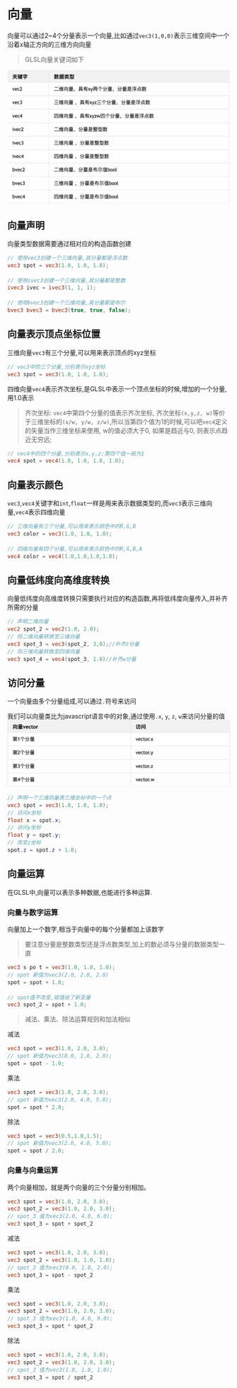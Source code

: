# 向量
向量可以通过2~4个分量表示一个向量,比如通过`vec3(1,0,0)`表示三维空间中一个沿着x轴正方向的三维方向向量

> GLSL向量关键词如下

![1](../images/1-2-1.png)

## 向量声明
向量类型数据需要通过相对应的构造函数创建
```GLSL
// 使用vec3创建一个三维向量,其分量都是浮点数
vec3 spot = vec3(1.0, 1.0, 1.0);

// 使用ivec3创建一个三维向量,其分量都是整数
ivec3 ivec = ivec3(1, 1, 1);

// 使用bvec3创建一个三维向量,其分量都是布尔
bvec3 bvec3 = bvec3(true, true, false);

```


## 向量表示顶点坐标位置
三维向量`vec3`有三个分量,可以用来表示顶点的xyz坐标
```GLSL
// vec3中的三个分量,分别表示xyz坐标
vec3 spot = vec3(1.0, 1.0, 1.0);
```

四维向量`vec4`表示齐次坐标,是GLSL中表示一个顶点坐标的时候,增加的一个分量,用1.0表示
> 齐次坐标: `vec4`中第四个分量的值表示齐次坐标,
> 齐次坐标`(x,y,z, w)`等价于三维坐标的`(x/w, y/w, z/w)`,所以当第四个值为1的时候,可以吧`vec4`定义的矢量当作三维坐标来使用,
> w的值必须大于0, 如果是趋近与0, 则表示点趋近无穷远;

```GLSL
// vec4中的四个分量,分别表示x,y,z;第四个值一般为1
vec4 spot = vec4(1.0, 1.0, 1.0, 1.0);
```

## 向量表示颜色
`vec3`,`vec4`关键字和`int`,`float`一样是用来表示数据类型的,而`vec3`表示三维向量,`vec4`表示四维向量
```GLSL
// 三维向量有三个分量,可以用来表示颜色中的R,G,B
vec3 color = vec3(1.0, 1.0, 1.0);

// 四维向量有四个分量,可以用来表示颜色中的R,G,B,A
vec4 color = vec4(1.0,1.0,1.0,1.0);
```

## 向量低纬度向高维度转换
向量低纬度向高维度转换只需要执行对应的构造函数,再将低纬度向量传入,并补齐所需的分量

```GLSL
// 声明二维向量
vec2 spot_2 = vec2(1.0, 2.0);
// 将二维向量转换至三维向量
vec3 spot_3 = vec3(spot_2, 3,0);//补齐z分量
// 将三维向量转换至四维向量
vec3 spot_4 = vec4(spot_3, 1.0)//补齐w分量
```

## 访问分量
一个向量由多个分量组成,可以通过`.`符号来访问

我们可以向量类比为javascript语言中的对象,通过使用`.x`, `y`, `z`, `w`来访问分量的值
![2](../images/1-2-2.png)

```GLSL
// 声明一个三维向量表三维坐标中的一个点
vec3 spot = vec3(1.0, 1.0, 1.0);
// 访问x坐标
float x = spot.x;
// 访问y坐标
float y = spot.y;
// 改变z坐标
spot.z = spot.z + 1.0;
```

## 向量运算
在GLSL中,向量可以表示多种数据,也能进行多种运算.

### 向量与数字运算

向量加上一个数字,相当于向量中的每个分量都加上该数字
>要注意分量是整数类型还是浮点数类型,加上的数必须与分量的数据类型一直
``` GLSL
vec3 s po t = vec3(1.0, 1.0, 1.0);
// spot 新值为vec3(2.0, 2.0, 2.0)
spot = spot + 1.0; 

// spot值不改变,赋值给了新变量
vec3 spot_2 = spot + 1.0;
```

>减法、乘法、除法运算规则和加法相似

减法
```GLSL
vec3 spot = vec3(1.0, 2.0, 3.0);
// spot 新值为vec3(0.0, 1.0, 2.0);
spot = spot - 1.0;
```

乘法
```GLSL
vec3 spot = vec3(1.0, 2.0, 3.0);
// spot 新值为vec3(2.0, 4.0, 5.0);
spot = spot * 2.0;
```

除法
```GLSL
vec3 spot = vec3(0.5,1.0,1.5);
// spot 新值为vec3(2.0, 4.0, 5.0);
spot = spot / 2.0;
```

### 向量与向量运算

两个向量相加，就是两个向量的三个分量分别相加。

```GLSL
vec3 spot = vec3(1.0, 2.0, 3.0);
vec3 spot_2 = vec3(1.0, 2.0, 3.0);
// spot_3 值为vec3(2.0, 4.0, 6.0);
vec3 spot_3 = spot + spot_2
```

减法
```GLSL
vec3 spot = vec3(1.0, 2.0, 3.0);
vec3 spot_2 = vec3(1.0, 1.0, 1.0);
// spot_3 值为vec3(0.0, 1.0, 2.0);
vec3 spot_3 = spot - spot_2
```

乘法
```GLSL
vec3 spot = vec3(1.0, 2.0, 3.0);
vec3 spot_2 = vec3(1.0, 2.0, 3.0);
// spot_3 值为vec3(1.0, 4.0, 9.0);
vec3 spot_3 = spot * spot_2
```

除法
```GLSL
vec3 spot = vec3(1.0, 2.0, 3.0);
vec3 spot_2 = vec3(1.0, 2.0, 3.0);
// spot_3 值为vec3(1.0, 1.0, 1.0);
vec3 spot_3 = spot / spot_2
```
